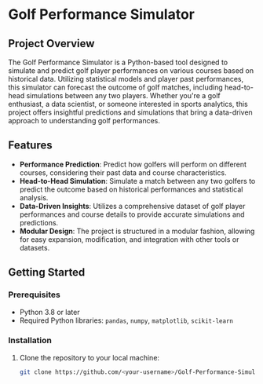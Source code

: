 # Golf Performance Simulator

## Project Overview

The Golf Performance Simulator is a Python-based tool designed to simulate and predict golf player performances on various courses based on historical data. Utilizing statistical models and player past performances, this simulator can forecast the outcome of golf matches, including head-to-head simulations between any two players. Whether you're a golf enthusiast, a data scientist, or someone interested in sports analytics, this project offers insightful predictions and simulations that bring a data-driven approach to understanding golf performances.

## Features

- **Performance Prediction**: Predict how golfers will perform on different courses, considering their past data and course characteristics.
- **Head-to-Head Simulation**: Simulate a match between any two golfers to predict the outcome based on historical performances and statistical analysis.
- **Data-Driven Insights**: Utilizes a comprehensive dataset of golf player performances and course details to provide accurate simulations and predictions.
- **Modular Design**: The project is structured in a modular fashion, allowing for easy expansion, modification, and integration with other tools or datasets.

## Getting Started

### Prerequisites

- Python 3.8 or later
- Required Python libraries: `pandas`, `numpy`, `matplotlib`, `scikit-learn`

### Installation

1. Clone the repository to your local machine:

   ```bash
   git clone https://github.com/<your-username>/Golf-Performance-Simulator.git
